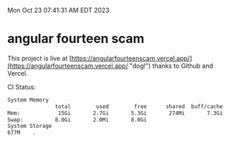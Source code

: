 Mon Oct 23 07:41:31 AM EDT 2023

# angular fourteen scam


This project is live at [https://angularfourteenscam.vercel.app/](https://angularfourteenscam.vercel.app/ "dog!") thanks to Github and Vercel.

CI Status: 

```bash
System Memory
               total        used        free      shared  buff/cache   available
Mem:            15Gi       2.7Gi       5.3Gi       274Mi       7.3Gi        11Gi
Swap:          8.0Gi       2.0Mi       8.0Gi
System Storage
677M	.
```
